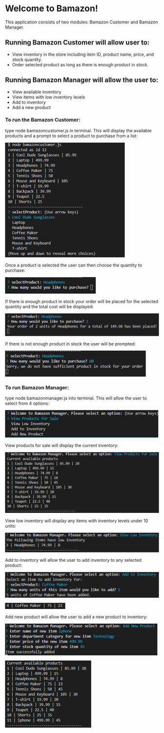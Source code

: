 # Welcome to Bamazon!

This application consists of two modules: Bamazon Customer and Bamazon Manager.

## Running Bamazon Customer will allow user to: 
* View inventory in the store including item ID, product name, price, and stock quantity.
* Order selected product as long as there is enough product in stock.

## Running Bamazon Manager will allow the user to:
* View available inventory
* View items with low inventory levels
* Add to inventory
* Add a new product

### To run the Bamazon Customer:
type node bamazoncustomer.js in terminal. This will display the available products and a prompt to select a product to purchase from a list:

![image](/images/bamcustomer1.PNG)

Once a product is selected the user can then choose the quantity to purchase:

![image](/images/bamcustomer2.PNG)

If there is enough product in stock your order will be placed for the selected quantity and the total cost will be displayed:

![image](/images/bamcustomer3.PNG)

If there is not enough product in stock the user will be prompted:

![image](/images/bamcustomer4.PNG)

### To run Bamazon Manager:
type node bamazonmanager.js into terminal. This will allow the user to select from 4 options:

![image](/images/bammanager1.PNG)

View products for sale will display the current inventory:

![image](/images/bammanager2.PNG)

View low inventory will display any items with inventory levels under 10 units:

![image](/images/bammanager3.PNG)

Add to inventory will allow the user to add inventory to any selected product:

![image](/images/bammanager4.PNG)

![image](/images/bammanager5.PNG)

Add new product will allow the user to add a new product to inventory:

![image](/images/bammanager6.PNG)

![image](/images/bammanager7.PNG)